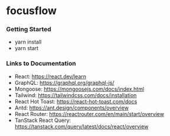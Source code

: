 # focusflow

### Getting Started
- yarn install
- yarn start

### Links to Documentation
- React: https://react.dev/learn
- GraphQL: https://graphql.org/graphql-js/
- Mongoose: https://mongoosejs.com/docs/index.html
- Tailwind: https://tailwindcss.com/docs/installation
- React Hot Toast: https://react-hot-toast.com/docs
- Antd: https://ant.design/components/overview
- React Router: https://reactrouter.com/en/main/start/overview
- TanStack React Query: https://tanstack.com/query/latest/docs/react/overview